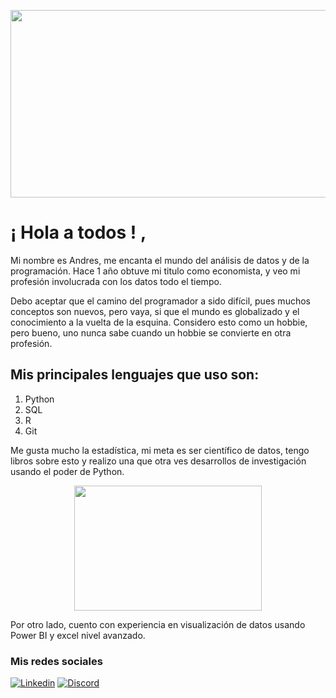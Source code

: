 <p align="center">
  <img width="1000" height="300" src="https://www.grazitti.com/assets/2020/02/Analytics_amp_Data_Science.gif">
</p>

# ¡ Hola a todos ! , 
Mi nombre es Andres, me encanta el mundo del análisis de datos y de la programación. Hace 1 año obtuve mi titulo como economista, y veo mi profesión involucrada con los datos todo el tiempo.

Debo aceptar que el camino del programador a sido difícil, pues muchos conceptos son nuevos, pero vaya, si que el mundo es globalizado y el conocimiento a la vuelta de la esquina. Considero esto como un hobbie, pero bueno, uno nunca sabe cuando un hobbie se convierte en otra profesión.

## Mis principales lenguajes que uso son:
1. Python
2. SQL
3. R
4. Git

Me gusta mucho la estadística, mi meta es ser científico de datos, tengo libros sobre esto y realizo una que otra ves desarrollos de investigación usando el poder de Python.

<p align="center">
  <img width="300" height="200" src="https://media.tenor.com/zU39pT3NmA0AAAAS/thinking-the-hangover.gif">
</p>

Por otro lado, cuento con experiencia en visualización de datos usando Power BI y excel nivel avanzado.

### Mis redes sociales
[![Linkedin](https://img.shields.io/badge/Linkedin-5DADE2?style=for-the-badge&logo=Linkedin&logoColor=white&labelColor=5DADE2)](https://www.linkedin.com/in/andres-felipe-cabiativa-chavarro-b9aa01110/)
[![Discord](https://img.shields.io/badge/Discord-2E86C1?style=for-the-badge&logo=Discord&logoColor=white&labelColor=2E86C1)](https://www.linkedin.com/in/andres-felipe-cabiativa-chavarro-b9aa01110/)
